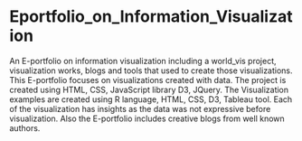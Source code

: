 # Eportfolio_on_Information_Visualization
An E-portfolio on information visualization including a world_vis project, visualization works, blogs and tools that used to create those visualizations. This E-portfolio focuses on visualizations created with data. The project is created using HTML, CSS, JavaScript library D3, JQuery. The Visualization examples are created using R language, HTML, CSS, D3, Tableau tool.
Each of the visualization has insights as the data was not expressive before visualization. Also the E-portfolio includes creative blogs from well known authors.
